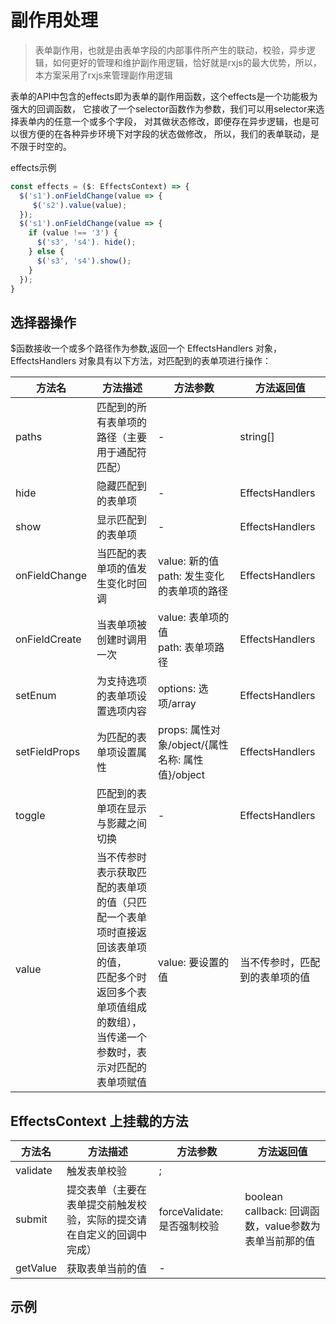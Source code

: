 # 副作用处理

> 表单副作用，也就是由表单字段的内部事件所产生的联动，校验，异步逻辑，如何更好的管理和维护副作用逻辑，恰好就是rxjs的最大优势，所以，本方案采用了rxjs来管理副作用逻辑

表单的API中包含的effects即为表单的副作用函数，这个effects是一个功能极为强大的回调函数，
它接收了一个selector函数作为参数，我们可以用selector来选择表单内的任意一个或多个字段，
对其做状态修改，即便存在异步逻辑，也是可以很方便的在各种异步环境下对字段的状态做修改，
所以，我们的表单联动，是不限于时空的。

effects示例

``` javascript
const effects = ($: EffectsContext) => {
  $('s1').onFieldChange(value => {
     $('s2').value(value);
  });
  $('s1').onFieldChange(value => {
    if (value !== '3') {
      $('s3', 's4'). hide();
    } else {
      $('s3', 's4').show();
    }
  });
}
```
## 选择器操作

$函数接收一个或多个路径作为参数,返回一个 EffectsHandlers 对象，
EffectsHandlers 对象具有以下方法，对匹配到的表单项进行操作：

方法名|方法描述|方法参数|方法返回值
---|---|---|---
paths|匹配到的所有表单项的路径（主要用于通配符匹配）|-|string[]
hide|隐藏匹配到的表单项|-|EffectsHandlers
show|显示匹配到的表单项|-|EffectsHandlers
onFieldChange|当匹配的表单项的值发生变化时回调|value: 新的值<br /> path: 发生变化的表单项的路径|EffectsHandlers
onFieldCreate|当表单项被创建时调用一次|value: 表单项的值<br /> path: 表单项路径| EffectsHandlers
setEnum|为支持选项的表单项设置选项内容|options: 选项/array | EffectsHandlers
setFieldProps|为匹配的表单项设置属性|props: 属性对象/object/{属性名称: 属性值}/object | EffectsHandlers
toggle|匹配到的表单项在显示与影藏之间切换|-|EffectsHandlers
value|当不传参时表示获取匹配的表单项的值（只匹配一个表单项时直接返回该表单项的值，<br />匹配多个时返回多个表单项值组成的数组），当传递一个参数时，表示对匹配的表单项赋值|value: 要设置的值|当不传参时，匹配到的表单项的值

## EffectsContext 上挂载的方法

方法名|方法描述|方法参数|方法返回值
---|---|---|---
validate|触发表单校验|;
submit|提交表单（主要在表单提交前触发校验，实际的提交请在自定义的回调中完成）|forceValidate: 是否强制校验|boolean <br/> callback: 回调函数，value参数为表单当前那的值|
getValue|获取表单当前的值|-


## 示例





